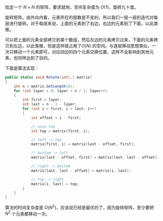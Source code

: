 给定一个 $N \times N$ 的矩阵，要求就地，空间复杂度为 $O(1)$，旋转九十度。

旋转矩阵，由外向内看，元素所在的层数是不变的，所以我们一层一层的迭代对每层进行旋转。对于每层来说，上面的元素到了右边，右边的元素到了下面，以此类推。

可以把上面的元素全部拷贝到某个数组，然后左边的元素拷贝过来，下面的元素拷贝到左边，以此类推，但是这样就占用了$O(N)$ 的空间。与逐层移动思想类似，一次只移动一个元素即可，对应四边的四个元素交换位置，这样不会影响到其他元素，也同样达到了目的。

下面是算法实现：
``` csharp
public static void Rotate(int[,] matrix)
{
    int n = matrix.GetLength(0);
    for (int layer = 0; layer < n / 2; layer++)
    {
        int first = layer;
        int last = n - 1 - layer;
        for (int i = first; i < last; i++)
        {
            int offset = i - first;

            // save top
            int top = matrix[first, i];

            // left -> top
            matrix[first, i] = matrix[last - offset, first];

            // bottom -> left
            matrix[last - offset, first] = matrix[last, last - offset];

            // right -> bottom
            matrix[last, last - offset] = matrix[i, last];

            // top -> right
            matrix[i, last] = top;
        }
    }
}
```

算法的时间复杂度是 $O(N^2)$，应该说已经是最优的了，因为旋转矩阵，至少要把 $N^2$ 个元素都移动一次。
